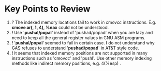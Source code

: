 # Key Points to Review
1. ? The indexed memory locations fail to work in cmov*cc* instructions. E.g. **cmove ar(, 1, 4), %eax** could not be understood.
2. ! Use '**pushal/popal**' instead of 'pushad/popad' when you are lazy and need to keep all the general register values in GNU ASM programs.
3. ! '**pushal/popal**' seemed to fail in certain case. I do not understand why GAS refuses to understand '**pushad/popad**' in AT&T style code.
4. ! It seems that indexed memory positions are not supported in many instructions such as 'cmov*cc*' and 'pushl'. Use other memory indexing methods like indirect memory positions, e.g. 4(%esp) .
